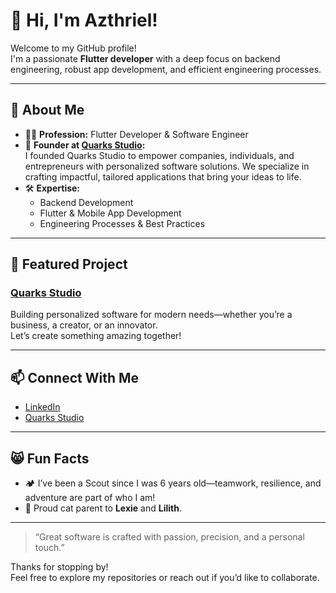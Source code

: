 # 👋 Hi, I'm Azthriel!

Welcome to my GitHub profile!  
I'm a passionate **Flutter developer** with a deep focus on backend engineering, robust app development, and efficient engineering processes.

---

## 🚀 About Me

- 🧑‍💻 **Profession:** Flutter Developer & Software Engineer
- 🏢 **Founder at [Quarks Studio](https://quarks-studio.com):**  
  I founded Quarks Studio to empower companies, individuals, and entrepreneurs with personalized software solutions. We specialize in crafting impactful, tailored applications that bring your ideas to life.
- 🛠️ **Expertise:**  
  - Backend Development  
  - Flutter & Mobile App Development  
  - Engineering Processes & Best Practices

---

## 🌟 Featured Project

### [Quarks Studio](https://quarks-studio.com)
Building personalized software for modern needs—whether you’re a business, a creator, or an innovator.  
Let’s create something amazing together!

---

## 📫 Connect With Me

- [LinkedIn](https://www.linkedin.com/in/gonzalo-trillo-2976282a7)
- [Quarks Studio](https://quarks-studio.com)

---

## 😸 Fun Facts

- 🏕️ I’ve been a Scout since I was 6 years old—teamwork, resilience, and adventure are part of who I am!
- 🐾 Proud cat parent to **Lexie** and **Lilith**.

---

> “Great software is crafted with passion, precision, and a personal touch.”

Thanks for stopping by!  
Feel free to explore my repositories or reach out if you’d like to collaborate.
